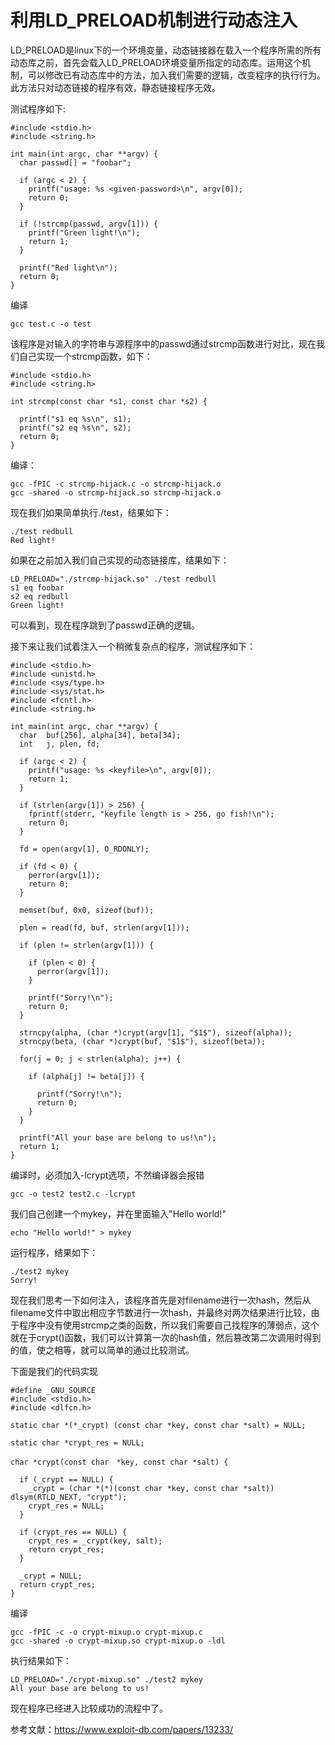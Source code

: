 # 利用LD_PRELOAD机制进行动态注入
LD_PRELOAD是linux下的一个环境变量，动态链接器在载入一个程序所需的所有动态库之前，首先会载入LD_PRELOAD环境变量所指定的动态库。运用这个机制，可以修改已有动态库中的方法，加入我们需要的逻辑，改变程序的执行行为。此方法只对动态链接的程序有效，静态链接程序无效。

测试程序如下:
```
#include <stdio.h>
#include <string.h>

int main(int argc, char **argv) {
  char passwd[] = "foobar";

  if (argc < 2) {
    printf("usage: %s <given-password>\n", argv[0]);
    return 0;
  }

  if (!strcmp(passwd, argv[1])) {
    printf("Green light!\n");
    return 1;
  }

  printf("Red light\n");
  return 0;
}
```
编译
```
gcc test.c -o test
```
该程序是对输入的字符串与源程序中的passwd通过strcmp函数进行对比，现在我们自己实现一个strcmp函数，如下：
```
#include <stdio.h>
#include <string.h>

int strcmp(const char *s1, const char *s2) {

  printf("s1 eq %s\n", s1);
  printf("s2 eq %s\n", s2);
  return 0;
}
```
编译：
```
gcc -fPIC -c strcmp-hijack.c -o strcmp-hijack.o
gcc -shared -o strcmp-hijack.so strcmp-hijack.o
```
现在我们如果简单执行./test，结果如下：
```
./test redbull
Red light!
```
如果在之前加入我们自己实现的动态链接库，结果如下：
```
LD_PRELOAD="./strcmp-hijack.so" ./test redbull
s1 eq foobar
s2 eq redbull
Green light!
```
可以看到，现在程序跳到了passwd正确的逻辑。

接下来让我们试着注入一个稍微复杂点的程序，测试程序如下：
```
#include <stdio.h>
#include <unistd.h>
#include <sys/type.h>
#include <sys/stat.h>
#include <fcntl.h>
#include <string.h>

int main(int argc, char **argv) {
  char  buf[256], alpha[34], beta[34];
  int   j, plen, fd;

  if (argc < 2) {
    printf("usage: %s <keyfile>\n", argv[0]);
    return 1;
  }

  if (strlen(argv[1]) > 256) {
    fprintf(stderr, "keyfile length is > 256, go fish!\n");
    return 0;
  }

  fd = open(argv[1], O_RDONLY);

  if (fd < 0) {
    perror(argv[1]);
    return 0;
  }

  memset(buf, 0x0, sizeof(buf));

  plen = read(fd, buf, strlen(argv[1]));

  if (plen != strlen(argv[1])) {

    if (plen < 0) {
      perror(argv[1]);
    }

    printf("Sorry!\n");
    return 0;
  }

  strncpy(alpha, (char *)crypt(argv[1], "$1$"), sizeof(alpha));
  strncpy(beta, (char *)crypt(buf, "$1$"), sizeof(beta));

  for(j = 0; j < strlen(alpha); j++) {

    if (alpha[j] != beta[j]) {

      printf("Sorry!\n");
      return 0;
    }
  }

  printf("All your base are belong to us!\n");
  return 1;
}

```
编译时，必须加入-lcrypt选项，不然编译器会报错
```
gcc -o test2 test2.c -lcrypt
```
我们自己创建一个mykey，并在里面输入"Hello world!"
```
echo "Hello world!" > mykey
```
运行程序，结果如下：
```
./test2 mykey
Sorry!
```
现在我们思考一下如何注入，该程序首先是对filename进行一次hash，然后从filename文件中取出相应字节数进行一次hash，并最终对两次结果进行比较，由于程序中没有使用strcmp之类的函数，所以我们需要自己找程序的薄弱点，这个就在于crypt()函数，我们可以计算第一次的hash值，然后篡改第二次调用时得到的值，使之相等，就可以简单的通过比较测试。

下面是我们的代码实现
```
#define _GNU_SOURCE
#include <stdio.h>
#include <dlfcn.h>

static char *(*_crypt) (const char *key, const char *salt) = NULL;

static char *crypt_res = NULL;

char *crypt(const char　*key, const char *salt) {

  if (_crypt == NULL) {
    _crypt = (char *(*)(const char *key, const char *salt)) dlsym(RTLD_NEXT, "crypt");
    crypt_res = NULL;
  }

  if (crypt_res == NULL) {
    crypt_res = _crypt(key, salt);
    return crypt_res;
  }

  _crypt = NULL;
  return crypt_res;
}
```
编译
```
gcc -fPIC -c -o crypt-mixup.o crypt-mixup.c
gcc -shared -o crypt-mixup.so crypt-mixup.o -ldl
```
执行结果如下：
```
LD_PRELOAD="./crypt-mixup.so" ./test2 mykey
All your base are belong to us!
```
现在程序已经进入比较成功的流程中了。

参考文献：https://www.exploit-db.com/papers/13233/
